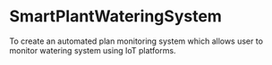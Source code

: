# SmartPlantWateringSystem
 To create an automated plan monitoring system which allows user to monitor watering system using IoT platforms.
